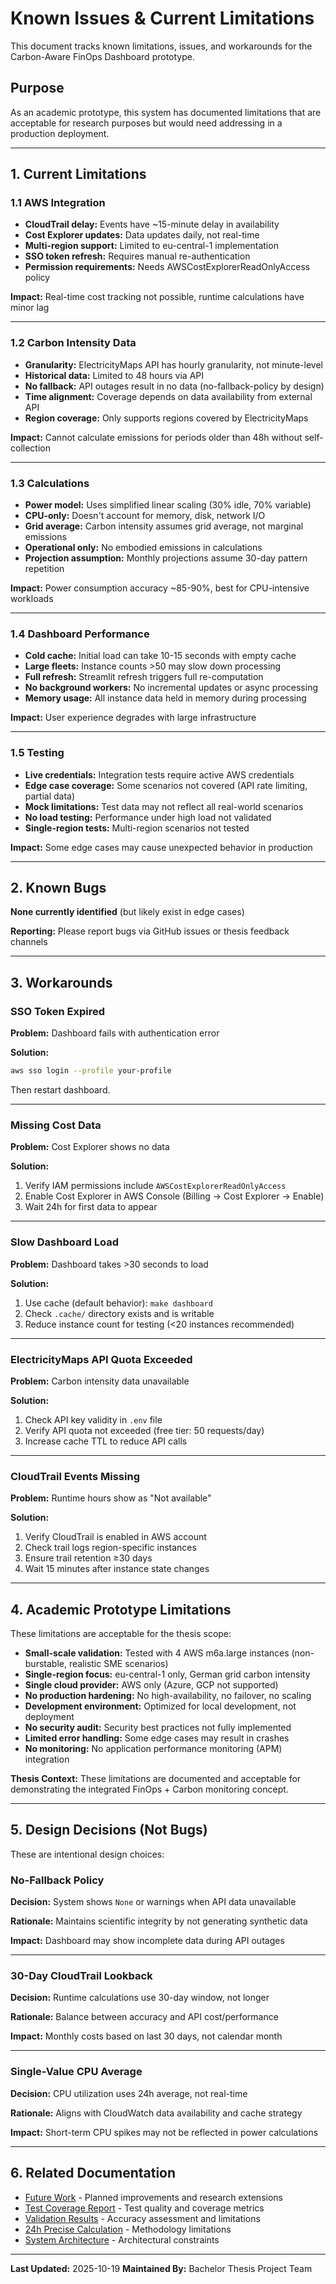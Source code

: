 # Known Issues & Current Limitations

This document tracks known limitations, issues, and workarounds for the Carbon-Aware FinOps Dashboard prototype.

## Purpose

As an academic prototype, this system has documented limitations that are acceptable for research purposes but would need addressing in a production deployment.

---

## 1. Current Limitations

### 1.1 AWS Integration

- **CloudTrail delay:** Events have ~15-minute delay in availability
- **Cost Explorer updates:** Data updates daily, not real-time
- **Multi-region support:** Limited to eu-central-1 implementation
- **SSO token refresh:** Requires manual re-authentication
- **Permission requirements:** Needs AWSCostExplorerReadOnlyAccess policy

**Impact:** Real-time cost tracking not possible, runtime calculations have minor lag

---

### 1.2 Carbon Intensity Data

- **Granularity:** ElectricityMaps API has hourly granularity, not minute-level
- **Historical data:** Limited to 48 hours via API
- **No fallback:** API outages result in no data (no-fallback-policy by design)
- **Time alignment:** Coverage depends on data availability from external API
- **Region coverage:** Only supports regions covered by ElectricityMaps

**Impact:** Cannot calculate emissions for periods older than 48h without self-collection

---

### 1.3 Calculations

- **Power model:** Uses simplified linear scaling (30% idle, 70% variable)
- **CPU-only:** Doesn't account for memory, disk, network I/O
- **Grid average:** Carbon intensity assumes grid average, not marginal emissions
- **Operational only:** No embodied emissions in calculations
- **Projection assumption:** Monthly projections assume 30-day pattern repetition

**Impact:** Power consumption accuracy ~85-90%, best for CPU-intensive workloads

---

### 1.4 Dashboard Performance

- **Cold cache:** Initial load can take 10-15 seconds with empty cache
- **Large fleets:** Instance counts >50 may slow down processing
- **Full refresh:** Streamlit refresh triggers full re-computation
- **No background workers:** No incremental updates or async processing
- **Memory usage:** All instance data held in memory during processing

**Impact:** User experience degrades with large infrastructure

---

### 1.5 Testing

- **Live credentials:** Integration tests require active AWS credentials
- **Edge case coverage:** Some scenarios not covered (API rate limiting, partial data)
- **Mock limitations:** Test data may not reflect all real-world scenarios
- **No load testing:** Performance under high load not validated
- **Single-region tests:** Multi-region scenarios not tested

**Impact:** Some edge cases may cause unexpected behavior in production

---

## 2. Known Bugs

**None currently identified** (but likely exist in edge cases)

**Reporting:** Please report bugs via GitHub issues or thesis feedback channels

---

## 3. Workarounds

### SSO Token Expired

**Problem:** Dashboard fails with authentication error

**Solution:**
```bash
aws sso login --profile your-profile
```

Then restart dashboard.

---

### Missing Cost Data

**Problem:** Cost Explorer shows no data

**Solution:**
1. Verify IAM permissions include `AWSCostExplorerReadOnlyAccess`
2. Enable Cost Explorer in AWS Console (Billing → Cost Explorer → Enable)
3. Wait 24h for first data to appear

---

### Slow Dashboard Load

**Problem:** Dashboard takes >30 seconds to load

**Solution:**
1. Use cache (default behavior): `make dashboard`
2. Check `.cache/` directory exists and is writable
3. Reduce instance count for testing (<20 instances recommended)

---

### ElectricityMaps API Quota Exceeded

**Problem:** Carbon intensity data unavailable

**Solution:**
1. Check API key validity in `.env` file
2. Verify API quota not exceeded (free tier: 50 requests/day)
3. Increase cache TTL to reduce API calls

---

### CloudTrail Events Missing

**Problem:** Runtime hours show as "Not available"

**Solution:**
1. Verify CloudTrail is enabled in AWS account
2. Check trail logs region-specific instances
3. Ensure trail retention ≥30 days
4. Wait 15 minutes after instance state changes

---

## 4. Academic Prototype Limitations

These limitations are acceptable for the thesis scope:

- **Small-scale validation:** Tested with 4 AWS m6a.large instances (non-burstable, realistic SME scenarios)
- **Single-region focus:** eu-central-1 only, German grid carbon intensity
- **Single cloud provider:** AWS only (Azure, GCP not supported)
- **No production hardening:** No high-availability, no failover, no scaling
- **Development environment:** Optimized for local development, not deployment
- **No security audit:** Security best practices not fully implemented
- **Limited error handling:** Some edge cases may result in crashes
- **No monitoring:** No application performance monitoring (APM) integration

**Thesis Context:** These limitations are documented and acceptable for demonstrating the integrated FinOps + Carbon monitoring concept.

---

## 5. Design Decisions (Not Bugs)

These are intentional design choices:

### No-Fallback Policy

**Decision:** System shows `None` or warnings when API data unavailable

**Rationale:** Maintains scientific integrity by not generating synthetic data

**Impact:** Dashboard may show incomplete data during API outages

---

### 30-Day CloudTrail Lookback

**Decision:** Runtime calculations use 30-day window, not longer

**Rationale:** Balance between accuracy and API cost/performance

**Impact:** Monthly costs based on last 30 days, not calendar month

---

### Single-Value CPU Average

**Decision:** CPU utilization uses 24h average, not real-time

**Rationale:** Aligns with CloudWatch data availability and cache strategy

**Impact:** Short-term CPU spikes may not be reflected in power calculations

---

## 6. Related Documentation

- [Future Work](../research/future-work.md) - Planned improvements and research extensions
- [Test Coverage Report](test-coverage-report.md) - Test quality and coverage metrics
- [Validation Results](../research/validation-results.md) - Accuracy assessment and limitations
- [24h Precise Calculation](../methodology/co2_calculation_24h_precise.md) - Methodology limitations
- [System Architecture](../architecture/system-architecture.md) - Architectural constraints

---

**Last Updated:** 2025-10-19
**Maintained By:** Bachelor Thesis Project Team
